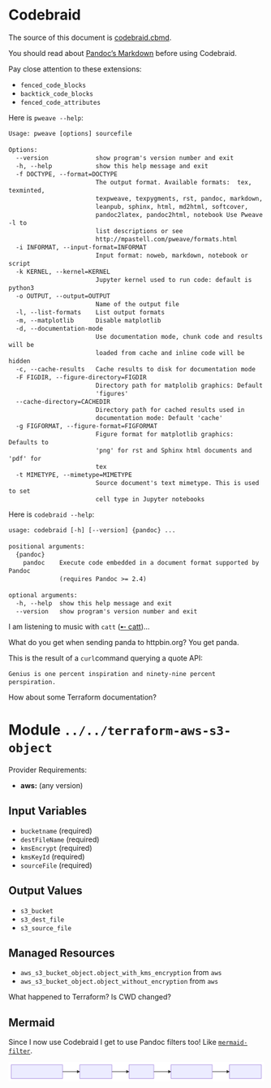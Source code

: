 # Codebraid

The source of this document is [codebraid.cbmd](./codebraid.cbmd).

You should read about [Pandoc’s
Markdown](https://pandoc.org/MANUAL.html#pandocs-markdown) before using
Codebraid.

Pay close attention to these extensions:

  - `fenced_code_blocks`
  - `backtick_code_blocks`
  - `fenced_code_attributes`

Here is `pweave --help`:

``` stdout
Usage: pweave [options] sourcefile

Options:
  --version             show program's version number and exit
  -h, --help            show this help message and exit
  -f DOCTYPE, --format=DOCTYPE
                        The output format. Available formats:  tex, texminted,
                        texpweave, texpygments, rst, pandoc, markdown,
                        leanpub, sphinx, html, md2html, softcover,
                        pandoc2latex, pandoc2html, notebook Use Pweave -l to
                        list descriptions or see
                        http://mpastell.com/pweave/formats.html
  -i INFORMAT, --input-format=INFORMAT
                        Input format: noweb, markdown, notebook or script
  -k KERNEL, --kernel=KERNEL
                        Jupyter kernel used to run code: default is python3
  -o OUTPUT, --output=OUTPUT
                        Name of the output file
  -l, --list-formats    List output formats
  -m, --matplotlib      Disable matplotlib
  -d, --documentation-mode
                        Use documentation mode, chunk code and results will be
                        loaded from cache and inline code will be hidden
  -c, --cache-results   Cache results to disk for documentation mode
  -F FIGDIR, --figure-directory=FIGDIR
                        Directory path for matplolib graphics: Default
                        'figures'
  --cache-directory=CACHEDIR
                        Directory path for cached results used in
                        documentation mode: Default 'cache'
  -g FIGFORMAT, --figure-format=FIGFORMAT
                        Figure format for matplotlib graphics: Defaults to
                        'png' for rst and Sphinx html documents and 'pdf' for
                        tex
  -t MIMETYPE, --mimetype=MIMETYPE
                        Source document's text mimetype. This is used to set
                        cell type in Jupyter notebooks
```

Here is `codebraid --help`:

``` stdout
usage: codebraid [-h] [--version] {pandoc} ...

positional arguments:
  {pandoc}
    pandoc    Execute code embedded in a document format supported by Pandoc
              (requires Pandoc >= 2.4)

optional arguments:
  -h, --help  show this help message and exit
  --version   show program's version number and exit
```

I am listening to music with `catt` ([➸
catt](https://github.com/skorokithakis/catt))…

What do you get when sending panda to httpbin.org? You get panda.

This is the result of a `curl`command querying a quote API:

``` stdout
Genius is one percent inspiration and ninety-nine percent perspiration.
```

How about some Terraform documentation?

# Module `../../terraform-aws-s3-object`

Provider Requirements:
* **aws:** (any version)

## Input Variables
* `bucketname` (required)
* `destFileName` (required)
* `kmsEncrypt` (required)
* `kmsKeyId` (required)
* `sourceFile` (required)

## Output Values
* `s3_bucket`
* `s3_dest_file`
* `s3_source_file`

## Managed Resources
* `aws_s3_bucket_object.object_with_kms_encryption` from `aws`
* `aws_s3_bucket_object.object_without_encryption` from `aws`

What happened to Terraform? Is CWD changed?

## Mermaid

Since I now use Codebraid I get to use Pandoc filters too\! Like
[`mermaid-filter`](https://github.com/raghur/mermaid-filter).

![](img/diagram-1.svg)

